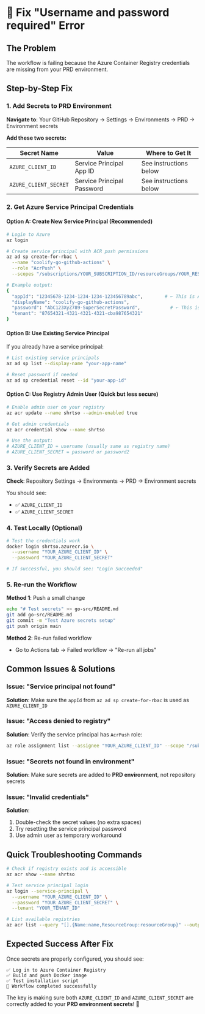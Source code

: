 # 🔐 Fix "Username and password required" Error

## The Problem
The workflow is failing because the Azure Container Registry credentials are missing from your PRD environment.

## Step-by-Step Fix

### 1. Add Secrets to PRD Environment

**Navigate to**: Your GitHub Repository → Settings → Environments → PRD → Environment secrets

**Add these two secrets:**

| Secret Name | Value | Where to Get It |
|-------------|-------|------------------|
| `AZURE_CLIENT_ID` | Service Principal App ID | See instructions below |
| `AZURE_CLIENT_SECRET` | Service Principal Password | See instructions below |

### 2. Get Azure Service Principal Credentials

#### Option A: Create New Service Principal (Recommended)
```bash
# Login to Azure
az login

# Create service principal with ACR push permissions
az ad sp create-for-rbac \
  --name "coolify-go-github-actions" \
  --role "AcrPush" \
  --scopes "/subscriptions/YOUR_SUBSCRIPTION_ID/resourceGroups/YOUR_RESOURCE_GROUP/providers/Microsoft.ContainerRegistry/registries/shrtso"

# Example output:
{
  "appId": "12345678-1234-1234-1234-123456789abc",        # ← This is AZURE_CLIENT_ID
  "displayName": "coolify-go-github-actions",
  "password": "AbC123XyZ789-SuperSecretPassword",           # ← This is AZURE_CLIENT_SECRET
  "tenant": "87654321-4321-4321-4321-cba987654321"
}
```

#### Option B: Use Existing Service Principal
If you already have a service principal:
```bash
# List existing service principals
az ad sp list --display-name "your-app-name"

# Reset password if needed
az ad sp credential reset --id "your-app-id"
```

#### Option C: Use Registry Admin User (Quick but less secure)
```bash
# Enable admin user on your registry
az acr update --name shrtso --admin-enabled true

# Get admin credentials
az acr credential show --name shrtso

# Use the output:
# AZURE_CLIENT_ID = username (usually same as registry name)
# AZURE_CLIENT_SECRET = password or password2
```

### 3. Verify Secrets are Added

**Check**: Repository Settings → Environments → PRD → Environment secrets

You should see:
- ✅ `AZURE_CLIENT_ID` 
- ✅ `AZURE_CLIENT_SECRET`

### 4. Test Locally (Optional)
```bash
# Test the credentials work
docker login shrtso.azurecr.io \
  --username "YOUR_AZURE_CLIENT_ID" \
  --password "YOUR_AZURE_CLIENT_SECRET"

# If successful, you should see: "Login Succeeded"
```

### 5. Re-run the Workflow

**Method 1**: Push a small change
```bash
echo "# Test secrets" >> go-src/README.md
git add go-src/README.md
git commit -m "Test Azure secrets setup"
git push origin main
```

**Method 2**: Re-run failed workflow
- Go to Actions tab → Failed workflow → "Re-run all jobs"

## Common Issues & Solutions

### Issue: "Service principal not found"
**Solution**: Make sure the `appId` from `az ad sp create-for-rbac` is used as `AZURE_CLIENT_ID`

### Issue: "Access denied to registry"
**Solution**: Verify the service principal has `AcrPush` role:
```bash
az role assignment list --assignee "YOUR_AZURE_CLIENT_ID" --scope "/subscriptions/YOUR_SUBSCRIPTION_ID/resourceGroups/YOUR_RESOURCE_GROUP/providers/Microsoft.ContainerRegistry/registries/shrtso"
```

### Issue: "Secrets not found in environment"
**Solution**: Make sure secrets are added to **PRD environment**, not repository secrets

### Issue: "Invalid credentials"
**Solution**: 
1. Double-check the secret values (no extra spaces)
2. Try resetting the service principal password
3. Use admin user as temporary workaround

## Quick Troubleshooting Commands

```bash
# Check if registry exists and is accessible
az acr show --name shrtso

# Test service principal login
az login --service-principal \
  --username "YOUR_AZURE_CLIENT_ID" \
  --password "YOUR_AZURE_CLIENT_SECRET" \
  --tenant "YOUR_TENANT_ID"

# List available registries
az acr list --query "[].{Name:name,ResourceGroup:resourceGroup}" --output table
```

## Expected Success After Fix

Once secrets are properly configured, you should see:
```
✅ Log in to Azure Container Registry
✅ Build and push Docker image
✅ Test installation script
🎉 Workflow completed successfully
```

The key is making sure both `AZURE_CLIENT_ID` and `AZURE_CLIENT_SECRET` are correctly added to your **PRD environment secrets**! 🔐
